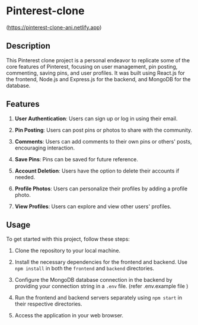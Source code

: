 # Pinterest-clone
(https://pinterest-clone-ani.netlify.app)  

## Description
This Pinterest clone project is a personal endeavor to replicate some of the core features of Pinterest, focusing on user management, pin posting, commenting, saving pins, and user profiles. It was built using React.js for the frontend, Node.js and Express.js for the backend, and MongoDB for the database.

## Features
1. **User Authentication**: Users can sign up or log in using their email.

2. **Pin Posting**: Users can post pins or photos to share with the community.

3. **Comments**: Users can add comments to their own pins or others' posts, encouraging interaction.

4. **Save Pins**: Pins can be saved for future reference.

5. **Account Deletion**: Users have the option to delete their accounts if needed.

6. **Profile Photos**: Users can personalize their profiles by adding a profile photo.

7. **View Profiles**: Users can explore and view other users' profiles.

## Usage
To get started with this project, follow these steps:

1. Clone the repository to your local machine.

2. Install the necessary dependencies for the frontend and backend. Use `npm install` in both the `frontend` and `backend` directories.

3. Configure the MongoDB database connection in the backend by providing your connection string in a `.env` file. (refer .env.example file )

5. Run the frontend and backend servers separately using `npm start` in their respective directories.

6. Access the application in your web browser.


